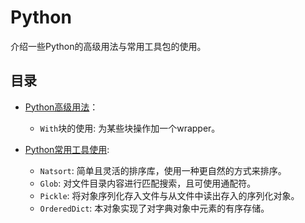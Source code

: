 # Python

介绍一些Python的高级用法与常用工具包的使用。

## 目录

- [Python高级用法](./advanced_usage.ipynb)：

  - `With`块的使用: 为某些块操作加一个wrapper。

- [Python常用工具使用](./tools_usage.ipynb):

  - `Natsort`: 简单且灵活的排序库，使用一种更自然的方式来排序。
  - `Glob`: 对文件目录内容进行匹配搜索，且可使用通配符。
  - `Pickle`: 将对象序列化存入文件与从文件中读出存入的序列化对象。
  - `OrderedDict`: 本对象实现了对字典对象中元素的有序存储。
